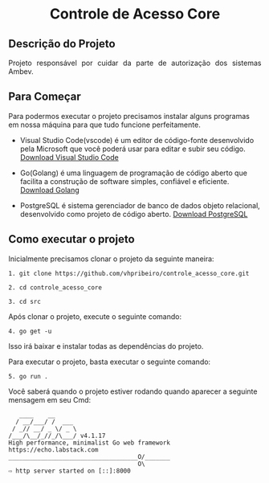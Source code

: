 <h1 align="center"> Controle de Acesso Core </h1>

## Descrição do Projeto

<p align="justify"> Projeto responsável por cuidar da parte de autorização dos sistemas Ambev. </p>

## Para Começar

Para podermos executar o projeto precisamos instalar alguns programas em nossa máquina para que tudo funcione perfeitamente.

- Visual Studio Code(vscode) é um editor de código-fonte desenvolvido pela Microsoft que você poderá usar para editar e subir seu código. [Download Visual Studio Code](https://code.visualstudio.com/download)

- Go(Golang) é uma linguagem de programação de código aberto que facilita a construção de software simples, confiável e eficiente. [Download Golang](https://golang.org/doc/install#download)

- PostgreSQL é sistema gerenciador de banco de dados objeto relacional, desenvolvido como projeto de código aberto. [Download PostgreSQL](https://www.postgresql.org/download/)

## Como executar o projeto

Inicialmente precisamos clonar o projeto da seguinte maneira:

`1. git clone https://github.com/vhpribeiro/controle_acesso_core.git`

`2. cd controle_acesso_core`

`3. cd src`

Após clonar o projeto, execute o seguinte comando:

`4. go get -u`

Isso irá baixar e instalar todas as dependências do projeto.

Para executar o projeto, basta executar o seguinte comando:

`5. go run .`

Você saberá quando o projeto estiver rodando quando aparecer a seguinte mensagem em seu Cmd:

```
   ____    __
  / __/___/ /  ___
 / _// __/ _ \/ _ \
/___/\__/_//_/\___/ v4.1.17
High performance, minimalist Go web framework
https://echo.labstack.com
____________________________________O/_______
                                    O\
⇨ http server started on [::]:8000
```